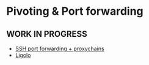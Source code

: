 # Pivoting & Port forwarding
## WORK IN PROGRESS

- [SSH port forwarding + proxychains](./sshPortForwardingProxychains.md)
- [Ligolo](./ligolo.md)
